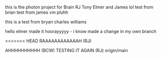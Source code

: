 this is the photon project for Brain RJ Tony Elmer and James
lol test from brian test from james vm pluhh


this is a test from bryan charles williams

hello elmer made it hoorayyyyy - i know made a change in my own branch

<<<<<<< HEAD
RAAAAAAAAAAAAH (RJ) 

AHHHHHHHHHH (BCW)
TESTING IT AGAIN (RJ)
origin/main
